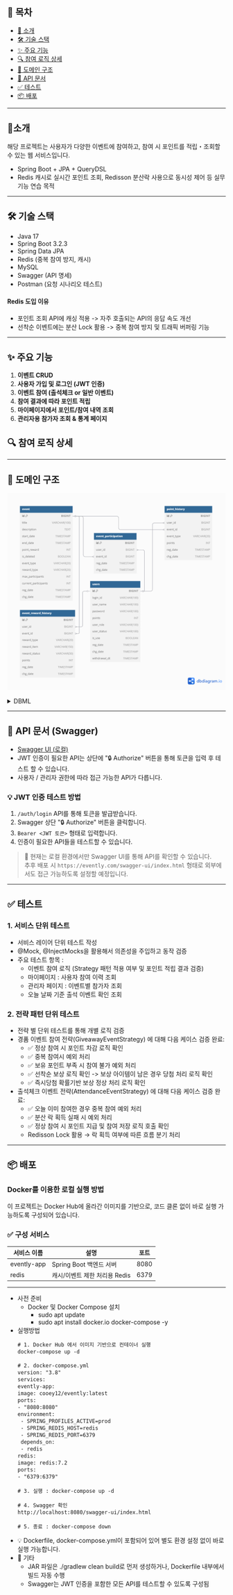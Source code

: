 ## 📖 목차
- [📌 소개](#📌-소개)
- [🛠️ 기술 스택](#🛠️-기술-스택)
- [✨ 주요 기능](#✨-주요-기능)
- [🔍 참여 로직 상세](#🔍-참여-로직-상세)
- [🔧 도메인 구조](#🔧-도메인-구조)
- [📄 API 문서](#📄-api-문서)
- [✅ 테스트](#✅-테스트)
- [📦 배포](#📦-배포)


---

## 📌소개
해당 프로젝트는 사용자가 다양한 이벤트에 참여하고, 참여 시 포인트를 적립・조회할 수 있는 웹 서비스입니다.
- Spring Boot + JPA + QueryDSL
- Redis 캐시로 실시간 포인트 조회, Redisson 분산락 사용으로 동시성 제어 등 실무 기능 연습 목적

---

## 🛠️ 기술 스택
- Java 17
- Spring Boot 3.2.3
- Spring Data JPA
- Redis (중복 참여 방지, 캐시)
- MySQL
- Swagger (API 명세)
- Postman (요청 시나리오 테스트)

#### Redis 도입 이유
- 포인트 조회 API에 캐싱 적용 -> 자주 호출되는 API의 응답 속도 개선
- 선착순 이벤트에는 분산 Lock 활용 -> 중복 참여 방지 및 트래픽 버퍼링 기능

---

## ✨ 주요 기능
1. **이벤트 CRUD**
2. **사용자 가입 및 로그인 (JWT 인증)**
3. **이벤트 참여 (출석체크 or 일반 이벤트)**
4. **참여 결과에 따라 포인트 적립**
5. **마이페이지에서 포인트/참여 내역 조회**
6. **관리자용 참가자 조회 & 통계 페이지**

## 🔍 참여 로직 상세

---

## 🔧 도메인 구조
![ERD](./assets/erd.png)
<details> 
  <summary> DBML</summary>

    Table event {
    id BIGINT  [primary key]
    title VARCHAR(100)
    description TEXT
    start_date TIMESTAMP
    end_date TIMESTAMP
    point_reward INT
    is_deleted BOOLEAN [default: false]
    event_type VARCHAR(20)  [note: 'SURVEY, QUIZ, GIVEAWAY, CHECKIN, OTHER']
    reward_type VARCHAR(20)  [note: 'FIRST_COME_FIRST_SERVED, DRAW, INSTANT_WIN']
    max_participants INT
    current_participants INT
    reg_date TIMESTAMP
    chg_date TIMESTAMP
    }
    
    Table users {
    id BIGINT [primary key]
    login_id  VARCHAR(100) [unique]
    user_name VARCHAR(100)
    password VARCHAR(100)
    points INT  [default:  0]
    user_role VARCHAR(100)
    user_status VARCHAR(100)
    is_use BOOLEAN
    reg_date TIMESTAMP
    chg_date TIMESTAMP
    withdrawal_dt TIMESTAMP
    }
    
    Table event_participation {
    id BIGINT [primary key]
    user_id  BIGINT
    event_id  BIGINT
    reg_date TIMESTAMP
    chg_date TIMESTAMP
    }
    
    Table point_history {
    id BIGINT [primary key]
    user_id  BIGINT
    event_id  BIGINT
    event_type VARCHAR(20)
    points INT [default: 0]
    reg_date TIMESTAMP
    chg_date TIMESTAMP
    }
    
    Table event_reward_history {
    id BIGINT [primary key]
    user_id  BIGINT
    event_id  BIGINT
    reward_type VARCHAR(20)
    reward_item VARCHAR(150)
    reward_status VARCHAR(30) [note: 'WIN, LOSE, PENDING']
    points INT [default: 0]
    reg_date TIMESTAMP
    chg_date TIMESTAMP
    }
    
    
    
    Ref: "users"."id" < "event_participation"."user_id"
    
    Ref: "event_participation"."event_id" > "event"."id"
    
    Ref: "users"."id" < "point_history"."user_id"
    
    Ref: "event"."id" < "point_history"."event_id"
    
    Ref: "users"."id" < "event_reward_history"."user_id"
    
    Ref: "event"."id" < "event_reward_history"."event_id"

</details>

---

## 📄 API 문서 (Swagger)
- [Swagger UI (로컬)](http://localhost:8080/swagger-ui/index.html)
- JWT 인증이 필요한 API는 상단에 "🔒 Authorize" 버튼을 통해 토큰을 입력 후 테스트 할 수 있습니다.
- 사용자 / 관리자 권한에 따라 접근 가능한 API가 다릅니다.

### 💡 JWT 인증 테스트 방법
1. `/auth/login` API를 통해 토큰을 발급받습니다.
2. Swagger 상단 "🔒 Authorize" 버튼을 클릭합니다.
3. `Bearer <JWT 토큰>` 형태로 입력합니다.
4. 인증이 필요한 API들을 테스트할 수 있습니다.

> 📌 현재는 로컬 환경에서만 Swagger UI를 통해 API를 확인할 수 있습니다.  
> 추후 배포 시 `https://evently.com/swagger-ui/index.html` 형태로 외부에서도 접근 가능하도록 설정할 예정입니다.

--- 

## ✅ 테스트
### 1. 서비스 단위 테스트
- 서비스 레이어 단위 테스트 작성
- @Mock, @InjectMocks을 활용해서 의존성을 주입하고 동작 검증
- 주요 테스트 항목 :
  - 이벤트 참여 로직 (Strategy 패턴 적용 여부 및 포인트 적립 결과 검증)
  - 마이페이지 : 사용자 참여 이력 조회
  - 관리자 페이지 : 이벤트별 참가자 조회
  - 오늘 날짜 기준 출석 이벤트 확인 조회
    
### 2. 전략 패턴 단위 테스트 
- 전략 별 단위 테스트를 통해 개별 로직 검증
- 경품 이벤트 참여 전략(GiveawayEventStrategy) 에 대해 다음 케이스 검증 완료:
  - ✅ 정상 참여 시 포인트 차감 로직 확인
  - ✅ 중복 참여시 예외 처리
  - ✅ 보유 포인트 부족 시 참여 불가 예외 처리
  - ✅ 선착순 보상 로직 확인 -> 보상 아이템이 남은 경우 당첨 처리 로직 확인 
  - ✅ 즉시당첨 확률기반 보상 정상 처리 로직 확인
- 출석체크 이벤트 전략(AttendanceEventStrategy) 에 대해 다음 케이스 검증 완료:
  - ✅ 오늘 이미 참여한 경우 중복 참여 예외 처리
  - ✅ 분산 락 획득 실패 시 예외 처리
  - ✅ 정상 참여 시 포인트 지급 및 참여 저장 로직 호출 확인
  - Redisson Lock 활용 → 락 획득 여부에 따른 흐름 분기 처리

--- 

## 📦 배포

### Docker를 이용한 로컬 실행 방법
이 프로젝트는 Docker Hub에 올라간 이미지를 기반으로, 코드 클론 없이 바로 실행 가능하도록 구성되어 있습니다.

### ✅ 구성 서비스
| 서비스 이름     | 설명                    | 포트 |
|----------------|-------------------------|------|
| evently-app     | Spring Boot 백엔드 서버 | 8080 |
| redis          | 캐시/이벤트 제한 처리용 Redis | 6379 |

---
- 사전 준비 
  - Docker 및 Docker Compose 설치
    - sudo apt update
    - sudo apt install docker.io docker-compose -y
- 실행방법
   ```
  # 1. Docker Hub 에서 이미지 기반으로 컨테이너 실행
  docker-compose up -d
  
  # 2. docker-compose.yml
  version: "3.8"
  services:
  evently-app:
  image: cooey12/evently:latest
  ports:
  - "8080:8080"
  environment:
    - SPRING_PROFILES_ACTIVE=prod
    - SPRING_REDIS_HOST=redis
    - SPRING_REDIS_PORT=6379
    depends_on:
    - redis
  redis:
  image: redis:7.2
  ports:
  - "6379:6379"
  
  # 3. 실행 : docker-compose up -d 
  
  # 4. Swagger 확인
  http://localhost:8080/swagger-ui/index.html
  
  # 5. 종료 : docker-compose down
    ```
- 💡 Dockerfile, docker-compose.yml이 포함되어 있어 별도 환경 설정 없이 바로 실행 가능합니다.
- 🔧 기타
  - JAR 파일은 ./gradlew clean build로 먼저 생성하거나, Dockerfile 내부에서 빌드 자동 수행
  - Swagger는 JWT 인증을 포함한 모든 API를 테스트할 수 있도록 구성됨